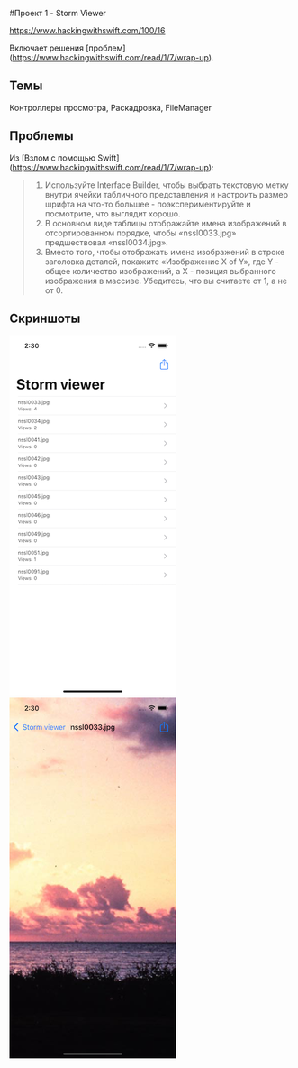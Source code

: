  #Проект 1 - Storm Viewer

https://www.hackingwithswift.com/100/16

Включает решения [проблем] (https://www.hackingwithswift.com/read/1/7/wrap-up).

## Темы

Контроллеры просмотра, Раскадровка, FileManager

## Проблемы

Из [Взлом с помощью Swift] (https://www.hackingwithswift.com/read/1/7/wrap-up):
> 1. Используйте Interface Builder, чтобы выбрать текстовую метку внутри ячейки табличного представления и настроить размер шрифта на что-то большее - поэкспериментируйте и посмотрите, что выглядит хорошо.
> 2. В основном виде таблицы отображайте имена изображений в отсортированном порядке, чтобы «nssl0033.jpg» предшествовал «nssl0034.jpg».
> 3. Вместо того, чтобы отображать имена изображений в строке заголовка деталей, покажите «Изображение X of Y», где Y - общее количество изображений, а X - позиция выбранного изображения в массиве. Убедитесь, что вы считаете от 1, а не от 0.

## Скриншоты

![screenshot1](screen01.png)
![screenshot2](screen02.png)
